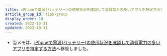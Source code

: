 ```yaml
---
title: iPhoneで電源(バッテリー)の使用状況を確認して消費電力の多いアプリを特定する方法
article_group_id: tips-group
display_order: 10
created: 2022-10-31
updated: 2022-10-31
---
```

- 当メモは、[iPhoneで電源(バッテリー)の使用状況を確認して消費電力の多いアプリを特定する方法](https://thinktwice.tech/it/iphone/how_to_check_power_battery_usage/)へ移管しました。